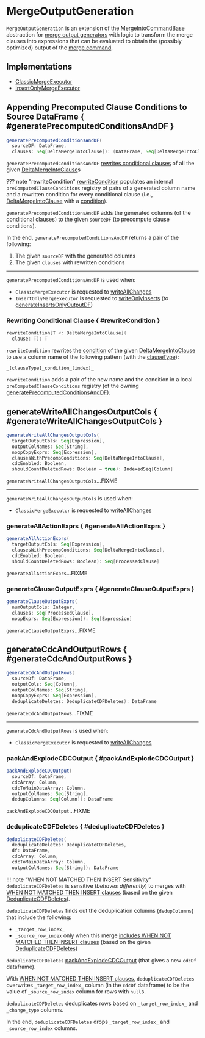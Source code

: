 # MergeOutputGeneration

`MergeOutputGeneration` is an extension of the [MergeIntoCommandBase](MergeIntoCommandBase.md) abstraction for [merge output generators](#implementations) with logic to transform the merge clauses into expressions that can be evaluated to obtain the (possibly optimized) output of the [merge command](index.md).

## Implementations

* [ClassicMergeExecutor](ClassicMergeExecutor.md)
* [InsertOnlyMergeExecutor](InsertOnlyMergeExecutor.md)

## Appending Precomputed Clause Conditions to Source DataFrame { #generatePrecomputedConditionsAndDF }

```scala
generatePrecomputedConditionsAndDF(
  sourceDF: DataFrame,
  clauses: Seq[DeltaMergeIntoClause]): (DataFrame, Seq[DeltaMergeIntoClause])
```

`generatePrecomputedConditionsAndDF` [rewrites conditional clauses](#rewriteCondition) of all the given [DeltaMergeIntoClause](DeltaMergeIntoClause.md)s

??? note "rewriteCondition"
    [rewriteCondition](#rewriteCondition) populates an internal `preComputedClauseConditions` registry of pairs of a generated column name and a rewritten condition for every conditional clause (i.e., [DeltaMergeIntoClause](DeltaMergeIntoClause.md) with a [condition](DeltaMergeIntoClause.md#condition)).

`generatePrecomputedConditionsAndDF` adds the generated columns (of the conditional clauses) to the given `sourceDF` (to precompute clause conditions).

In the end, `generatePrecomputedConditionsAndDF` returns a pair of the following:

1. The given `sourceDF` with the generated columns
1. The given `clauses` with rewritten conditions

---

`generatePrecomputedConditionsAndDF` is used when:

* `ClassicMergeExecutor` is requested to [writeAllChanges](ClassicMergeExecutor.md#writeAllChanges)
* `InsertOnlyMergeExecutor` is requested to [writeOnlyInserts](InsertOnlyMergeExecutor.md#writeOnlyInserts) (to [generateInsertsOnlyOutputDF](InsertOnlyMergeExecutor.md#generateInsertsOnlyOutputDF))

### Rewriting Conditional Clause { #rewriteCondition }

```scala
rewriteCondition[T <: DeltaMergeIntoClause](
  clause: T): T
```

`rewriteCondition` rewrites the [condition](DeltaMergeIntoClause.md#condition) of the given [DeltaMergeIntoClause](DeltaMergeIntoClause.md) to use a column name of the following pattern (with the [clauseType](DeltaMergeIntoClause.md#clauseType)):

```text
_[clauseType]_condition_[index]_
```

`rewriteCondition` adds a pair of the new name and the condition in a local `preComputedClauseConditions` registry (of the owning [generatePrecomputedConditionsAndDF](#generatePrecomputedConditionsAndDF)).

## generateWriteAllChangesOutputCols { #generateWriteAllChangesOutputCols }

```scala
generateWriteAllChangesOutputCols(
  targetOutputCols: Seq[Expression],
  outputColNames: Seq[String],
  noopCopyExprs: Seq[Expression],
  clausesWithPrecompConditions: Seq[DeltaMergeIntoClause],
  cdcEnabled: Boolean,
  shouldCountDeletedRows: Boolean = true): IndexedSeq[Column]
```

`generateWriteAllChangesOutputCols`...FIXME

---

`generateWriteAllChangesOutputCols` is used when:

* `ClassicMergeExecutor` is requested to [writeAllChanges](ClassicMergeExecutor.md#writeAllChanges)

### generateAllActionExprs { #generateAllActionExprs }

```scala
generateAllActionExprs(
  targetOutputCols: Seq[Expression],
  clausesWithPrecompConditions: Seq[DeltaMergeIntoClause],
  cdcEnabled: Boolean,
  shouldCountDeletedRows: Boolean): Seq[ProcessedClause]
```

`generateAllActionExprs`...FIXME

### generateClauseOutputExprs { #generateClauseOutputExprs }

```scala
generateClauseOutputExprs(
  numOutputCols: Integer,
  clauses: Seq[ProcessedClause],
  noopExprs: Seq[Expression]): Seq[Expression]
```

`generateClauseOutputExprs`...FIXME

## generateCdcAndOutputRows { #generateCdcAndOutputRows }

```scala
generateCdcAndOutputRows(
  sourceDf: DataFrame,
  outputCols: Seq[Column],
  outputColNames: Seq[String],
  noopCopyExprs: Seq[Expression],
  deduplicateDeletes: DeduplicateCDFDeletes): DataFrame
```

`generateCdcAndOutputRows`...FIXME

---

`generateCdcAndOutputRows` is used when:

* `ClassicMergeExecutor` is requested to [writeAllChanges](ClassicMergeExecutor.md#writeAllChanges)

### packAndExplodeCDCOutput { #packAndExplodeCDCOutput }

```scala
packAndExplodeCDCOutput(
  sourceDf: DataFrame,
  cdcArray: Column,
  cdcToMainDataArray: Column,
  outputColNames: Seq[String],
  dedupColumns: Seq[Column]): DataFrame
```

`packAndExplodeCDCOutput`...FIXME

### deduplicateCDFDeletes { #deduplicateCDFDeletes }

```scala
deduplicateCDFDeletes(
  deduplicateDeletes: DeduplicateCDFDeletes,
  df: DataFrame,
  cdcArray: Column,
  cdcToMainDataArray: Column,
  outputColNames: Seq[String]): DataFrame
```

!!! note "WHEN NOT MATCHED THEN INSERT Sensitivity"
    `deduplicateCDFDeletes` is sensitive (_behaves differently_) to merges with [WHEN NOT MATCHED THEN INSERT clauses](DeduplicateCDFDeletes.md#includesInserts) (based on the given [DeduplicateCDFDeletes](DeduplicateCDFDeletes.md)).

`deduplicateCDFDeletes` finds out the deduplication columns (`dedupColumns`) that include the following:

* `_target_row_index_`
* `_source_row_index` only when this merge [includes WHEN NOT MATCHED THEN INSERT clauses](DeduplicateCDFDeletes.md#includesInserts) (based on the given [DeduplicateCDFDeletes](DeduplicateCDFDeletes.md))

`deduplicateCDFDeletes` [packAndExplodeCDCOutput](#packAndExplodeCDCOutput) (that gives a new `cdcDf` dataframe).

With [WHEN NOT MATCHED THEN INSERT clauses](DeduplicateCDFDeletes.md#includesInserts), `deduplicateCDFDeletes` overwrites `_target_row_index_` column (in the `cdcDf` dataframe) to be the value of `_source_row_index` column for rows with `null`s.

`deduplicateCDFDeletes` deduplicates rows based on `_target_row_index_` and `_change_type` columns.

In the end, `deduplicateCDFDeletes` drops `_target_row_index_` and `_source_row_index` columns.
